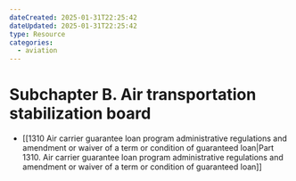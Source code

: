 ```yaml
---
dateCreated: 2025-01-31T22:25:42
dateUpdated: 2025-01-31T22:25:42
type: Resource
categories:
  - aviation
---
```


# Subchapter B. Air transportation stabilization board

- [[1310 Air carrier guarantee loan program administrative regulations and amendment or waiver of a term or condition of guaranteed loan|Part 1310. Air carrier guarantee loan program administrative regulations and amendment or waiver of a term or condition of guaranteed loan]]